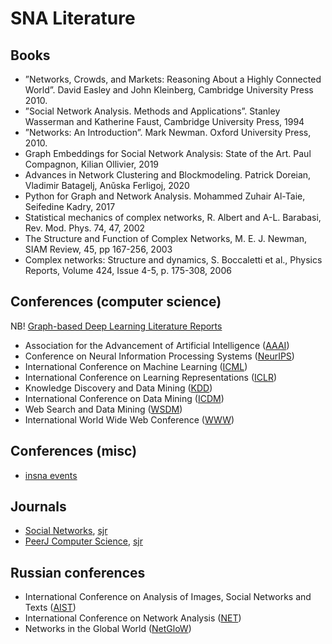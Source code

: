 # SNA Literature
## Books
* ”Networks, Crowds, and Markets: Reasoning About a Highly  Connected World”. David Easley and John Kleinberg, Cambridge  University Press 2010.
* ”Social Network Analysis. Methods and Applications”. Stanley  Wasserman and Katherine Faust, Cambridge University Press, 1994
* ”Networks: An Introduction”. Mark Newman. Oxford University  Press, 2010.
* Graph Embeddings for Social Network Analysis: State of the Art. Paul Compagnon, Kilian Ollivier, 2019
* Advances in Network Clustering and Blockmodeling. Patrick Doreian, Vladimir Batagelj, Anǔska Ferligoj, 2020
* Python for Graph and Network Analysis. Mohammed Zuhair Al-Taie, Seifedine Kadry, 2017
* Statistical mechanics of complex networks, R. Albert and A-L.  Barabasi, Rev. Mod. Phys. 74, 47, 2002
* The Structure and Function of Complex Networks, M. E. J. Newman,  SIAM Review, 45, pp 167-256, 2003
* Complex networks: Structure and dynamics, S. Boccaletti et al.,  Physics Reports, Volume 424, Issue 4-5, p. 175-308, 2006

## Conferences (computer science)
NB! [Graph-based Deep Learning Literature Reports](https://github.com/naganandy/graph-based-deep-learning-literature)

* Association for the Advancement of Artificial Intelligence ([AAAI](https://aaai.org/Conferences/AAAI-21/))
* Conference on Neural Information Processing Systems ([NeurIPS](https://nips.cc/))
* International Conference on Machine Learning ([ICML](https://icml.cc/))
* International Conference on Learning Representations ([ICLR](https://iclr.cc/))
* Knowledge Discovery and Data Mining ([KDD](https://www.kdd.org/))
* International Conference on Data Mining ([ICDM](https://icdm2021.auckland.ac.nz/))
* Web Search and Data Mining ([WSDM](https://www.wsdm-conference.org/2022/))
* International World Wide Web Conference ([WWW](https://www2022.thewebconf.org/))

## Conferences (misc)
* [insna events](https://www.insna.org/)

## Journals
* [Social Networks](https://www.journals.elsevier.com/social-networks), [sjr](https://www.scimagojr.com/journalsearch.php?q=25987&tip=sid&clean=0)
* [PeerJ Computer Science](https://peerj.com/computer-science/), [sjr](https://www.scimagojr.com/journalsearch.php?q=21100830173&tip=sid&clean=0)


## Russian conferences
* International Conference on Analysis of Images, Social Networks and Texts ([AIST](https://aistconf.org/))
* International Conference on Network Analysis ([NET](https://www.hse.ru/DeCAn/news/541893983.html))
* Networks in the Global World ([NetGloW](http://ngw.spbu.ru/))


